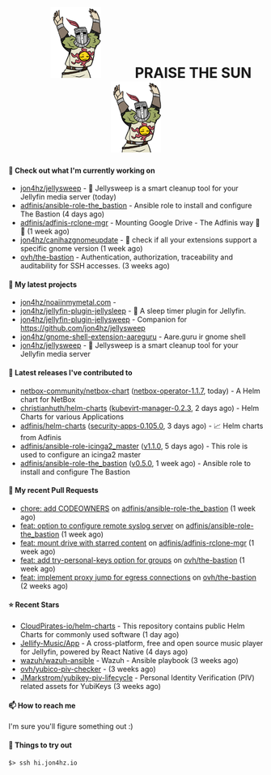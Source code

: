 <h1 align="center">
  <img src="./assets/praise-the-sun.gif" width="100" alt="PRAISE THE SUN" style="margin: 0 60px;"/>
  PRAISE THE SUN
  <img src="./assets/praise-the-sun.gif" width="100" alt="PRAISE THE SUN" style="margin: 0 60px;"/>
</h1>

#### 👷 Check out what I'm currently working on

- [jon4hz/jellysweep](https://github.com/jon4hz/jellysweep) - 🧹 Jellysweep is a smart cleanup tool for your Jellyfin media server (today)
- [adfinis/ansible-role-the_bastion](https://github.com/adfinis/ansible-role-the_bastion) - Ansible role to install and configure The Bastion (4 days ago)
- [adfinis/adfinis-rclone-mgr](https://github.com/adfinis/adfinis-rclone-mgr) - Mounting Google Drive - The Adfinis way 🧙✨ (1 week ago)
- [jon4hz/canihazgnomeupdate](https://github.com/jon4hz/canihazgnomeupdate) - 🧙 check if all your extensions support a specific gnome version (1 week ago)
- [ovh/the-bastion](https://github.com/ovh/the-bastion) - Authentication, authorization, traceability and auditability for SSH accesses. (3 weeks ago)

#### 🌱 My latest projects

- [jon4hz/noaiinmymetal.com](https://github.com/jon4hz/noaiinmymetal.com) - 
- [jon4hz/jellyfin-plugin-jellysleep](https://github.com/jon4hz/jellyfin-plugin-jellysleep) - 🌙 A sleep timer plugin for Jellyfin.
- [jon4hz/jellyfin-plugin-jellysweep](https://github.com/jon4hz/jellyfin-plugin-jellysweep) - Companion for https://github.com/jon4hz/jellysweep
- [jon4hz/gnome-shell-extension-aareguru](https://github.com/jon4hz/gnome-shell-extension-aareguru) - Aare.guru ir gnome shell
- [jon4hz/jellysweep](https://github.com/jon4hz/jellysweep) - 🧹 Jellysweep is a smart cleanup tool for your Jellyfin media server

#### 🔭 Latest releases I've contributed to

- [netbox-community/netbox-chart](https://github.com/netbox-community/netbox-chart) ([netbox-operator-1.1.7](https://github.com/netbox-community/netbox-chart/releases/tag/netbox-operator-1.1.7), today) - A Helm chart for NetBox
- [christianhuth/helm-charts](https://github.com/christianhuth/helm-charts) ([kubevirt-manager-0.2.3](https://github.com/christianhuth/helm-charts/releases/tag/kubevirt-manager-0.2.3), 2 days ago) - Helm Charts for various Applications
- [adfinis/helm-charts](https://github.com/adfinis/helm-charts) ([security-apps-0.105.0](https://github.com/adfinis/helm-charts/releases/tag/security-apps-0.105.0), 3 days ago) - 📈 Helm charts from Adfinis
- [adfinis/ansible-role-icinga2_master](https://github.com/adfinis/ansible-role-icinga2_master) ([v1.1.0](https://github.com/adfinis/ansible-role-icinga2_master/releases/tag/v1.1.0), 5 days ago) - This role is used to configure an icinga2 master
- [adfinis/ansible-role-the_bastion](https://github.com/adfinis/ansible-role-the_bastion) ([v0.5.0](https://github.com/adfinis/ansible-role-the_bastion/releases/tag/v0.5.0), 1 week ago) - Ansible role to install and configure The Bastion

#### 🔨 My recent Pull Requests

- [chore: add CODEOWNERS](https://github.com/adfinis/ansible-role-the_bastion/pull/7) on [adfinis/ansible-role-the_bastion](https://github.com/adfinis/ansible-role-the_bastion) (1 week ago)
- [feat: option to configure remote syslog server](https://github.com/adfinis/ansible-role-the_bastion/pull/6) on [adfinis/ansible-role-the_bastion](https://github.com/adfinis/ansible-role-the_bastion) (1 week ago)
- [feat: mount drive with starred content](https://github.com/adfinis/adfinis-rclone-mgr/pull/52) on [adfinis/adfinis-rclone-mgr](https://github.com/adfinis/adfinis-rclone-mgr) (1 week ago)
- [feat: add try-personal-keys option for groups](https://github.com/ovh/the-bastion/pull/593) on [ovh/the-bastion](https://github.com/ovh/the-bastion) (1 week ago)
- [feat: implement proxy jump for egress connections](https://github.com/ovh/the-bastion/pull/592) on [ovh/the-bastion](https://github.com/ovh/the-bastion) (2 weeks ago)

#### ⭐ Recent Stars

- [CloudPirates-io/helm-charts](https://github.com/CloudPirates-io/helm-charts) - This repository contains public Helm Charts for commonly used software (1 day ago)
- [Jellify-Music/App](https://github.com/Jellify-Music/App) - A cross-platform, free and open source music player for Jellyfin, powered by React Native (4 days ago)
- [wazuh/wazuh-ansible](https://github.com/wazuh/wazuh-ansible) - Wazuh - Ansible playbook (3 weeks ago)
- [ovh/yubico-piv-checker](https://github.com/ovh/yubico-piv-checker) -  (3 weeks ago)
- [JMarkstrom/yubikey-piv-lifecycle](https://github.com/JMarkstrom/yubikey-piv-lifecycle) - Personal Identity Verification (PIV) related assets for YubiKeys (3 weeks ago)

#### 📫 How to reach me
I'm sure you'll figure something out :)

#### 👀 Things to try out
```
$> ssh hi.jon4hz.io
```